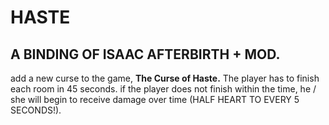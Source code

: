 # HASTE
## A BINDING OF ISAAC AFTERBIRTH + MOD. 
  add a new curse to the game, **The Curse of Haste.** 
   The player has to finish each room in 45 seconds. if the player does not finish within the time,
   he / she will begin to receive damage over time (HALF HEART TO EVERY 5 SECONDS!).
